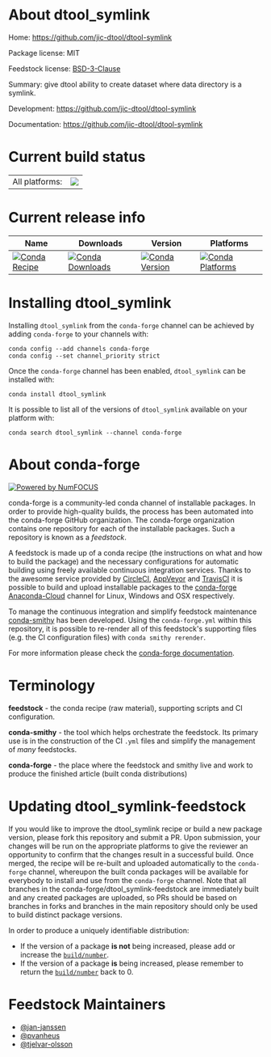 About dtool_symlink
===================

Home: https://github.com/jic-dtool/dtool-symlink

Package license: MIT

Feedstock license: [BSD-3-Clause](https://github.com/conda-forge/dtool_symlink-feedstock/blob/master/LICENSE.txt)

Summary: give dtool ability to create dataset where data directory is a symlink.

Development: https://github.com/jic-dtool/dtool-symlink

Documentation: https://github.com/jic-dtool/dtool-symlink

Current build status
====================


<table><tr><td>All platforms:</td>
    <td>
      <a href="https://dev.azure.com/conda-forge/feedstock-builds/_build/latest?definitionId=6462&branchName=master">
        <img src="https://dev.azure.com/conda-forge/feedstock-builds/_apis/build/status/dtool_symlink-feedstock?branchName=master">
      </a>
    </td>
  </tr>
</table>

Current release info
====================

| Name | Downloads | Version | Platforms |
| --- | --- | --- | --- |
| [![Conda Recipe](https://img.shields.io/badge/recipe-dtool_symlink-green.svg)](https://anaconda.org/conda-forge/dtool_symlink) | [![Conda Downloads](https://img.shields.io/conda/dn/conda-forge/dtool_symlink.svg)](https://anaconda.org/conda-forge/dtool_symlink) | [![Conda Version](https://img.shields.io/conda/vn/conda-forge/dtool_symlink.svg)](https://anaconda.org/conda-forge/dtool_symlink) | [![Conda Platforms](https://img.shields.io/conda/pn/conda-forge/dtool_symlink.svg)](https://anaconda.org/conda-forge/dtool_symlink) |

Installing dtool_symlink
========================

Installing `dtool_symlink` from the `conda-forge` channel can be achieved by adding `conda-forge` to your channels with:

```
conda config --add channels conda-forge
conda config --set channel_priority strict
```

Once the `conda-forge` channel has been enabled, `dtool_symlink` can be installed with:

```
conda install dtool_symlink
```

It is possible to list all of the versions of `dtool_symlink` available on your platform with:

```
conda search dtool_symlink --channel conda-forge
```


About conda-forge
=================

[![Powered by NumFOCUS](https://img.shields.io/badge/powered%20by-NumFOCUS-orange.svg?style=flat&colorA=E1523D&colorB=007D8A)](http://numfocus.org)

conda-forge is a community-led conda channel of installable packages.
In order to provide high-quality builds, the process has been automated into the
conda-forge GitHub organization. The conda-forge organization contains one repository
for each of the installable packages. Such a repository is known as a *feedstock*.

A feedstock is made up of a conda recipe (the instructions on what and how to build
the package) and the necessary configurations for automatic building using freely
available continuous integration services. Thanks to the awesome service provided by
[CircleCI](https://circleci.com/), [AppVeyor](https://www.appveyor.com/)
and [TravisCI](https://travis-ci.com/) it is possible to build and upload installable
packages to the [conda-forge](https://anaconda.org/conda-forge)
[Anaconda-Cloud](https://anaconda.org/) channel for Linux, Windows and OSX respectively.

To manage the continuous integration and simplify feedstock maintenance
[conda-smithy](https://github.com/conda-forge/conda-smithy) has been developed.
Using the ``conda-forge.yml`` within this repository, it is possible to re-render all of
this feedstock's supporting files (e.g. the CI configuration files) with ``conda smithy rerender``.

For more information please check the [conda-forge documentation](https://conda-forge.org/docs/).

Terminology
===========

**feedstock** - the conda recipe (raw material), supporting scripts and CI configuration.

**conda-smithy** - the tool which helps orchestrate the feedstock.
                   Its primary use is in the construction of the CI ``.yml`` files
                   and simplify the management of *many* feedstocks.

**conda-forge** - the place where the feedstock and smithy live and work to
                  produce the finished article (built conda distributions)


Updating dtool_symlink-feedstock
================================

If you would like to improve the dtool_symlink recipe or build a new
package version, please fork this repository and submit a PR. Upon submission,
your changes will be run on the appropriate platforms to give the reviewer an
opportunity to confirm that the changes result in a successful build. Once
merged, the recipe will be re-built and uploaded automatically to the
`conda-forge` channel, whereupon the built conda packages will be available for
everybody to install and use from the `conda-forge` channel.
Note that all branches in the conda-forge/dtool_symlink-feedstock are
immediately built and any created packages are uploaded, so PRs should be based
on branches in forks and branches in the main repository should only be used to
build distinct package versions.

In order to produce a uniquely identifiable distribution:
 * If the version of a package **is not** being increased, please add or increase
   the [``build/number``](https://docs.conda.io/projects/conda-build/en/latest/resources/define-metadata.html#build-number-and-string).
 * If the version of a package **is** being increased, please remember to return
   the [``build/number``](https://docs.conda.io/projects/conda-build/en/latest/resources/define-metadata.html#build-number-and-string)
   back to 0.

Feedstock Maintainers
=====================

* [@jan-janssen](https://github.com/jan-janssen/)
* [@pvanheus](https://github.com/pvanheus/)
* [@tjelvar-olsson](https://github.com/tjelvar-olsson/)

